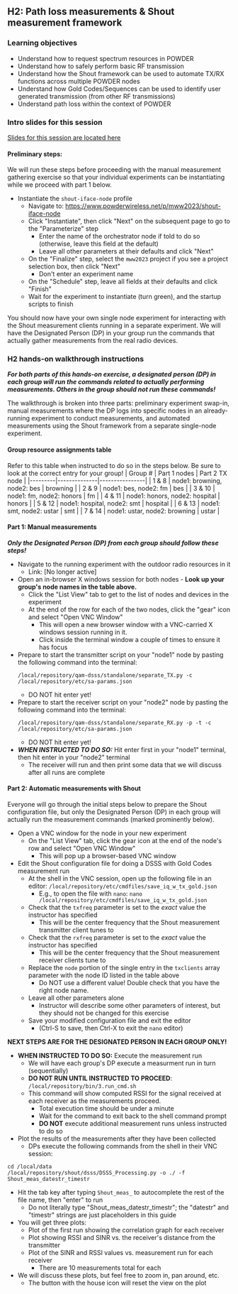 ## H2: Path loss measurements & Shout measurement framework

### Learning objectives

- Understand how to request spectrum resources in POWDER
- Understand how to safely perform basic RF transmission 
- Understand how the Shout framework can be used to automate TX/RX functions across multiple POWDER nodes
- Understand how Gold Codes/Sequences can be used to identify user generated transmission (from other RF transmissions)
- Understand path loss within the context of POWDER

### Intro slides for this session

[Slides for this session are located here](https://docs.google.com/presentation/d/16bR0SpjxCsY6oy0OHGzySBcarQEMr0YzxRmyMd1lxMk/edit?usp=share_link)

#### Preliminary steps:

We will run these steps before proceeding with the manual measurement gathering exercise so that your individual experiments can be instantiating while we proceed with part 1 below.

* Instantiate the `shout-iface-node` profile
  - Navigate to: https://www.powderwireless.net/p/mww2023/shout-iface-node
  - Click "Instantiate", then click "Next" on the subsequent page to go to the "Parameterize" step
    - Enter the name of the orchestrator node if told to do so (otherwise, leave this field at the default)
    - Leave all other parameters at their defaults and click "Next"
  - On the "Finalize" step, select the `mww2023` project if you see a project selection box, then click "Next"
    - Don't enter an experiment name
  - On the "Schedule" step, leave all fields at their defaults and click "Finish"
  - Wait for the experiment to instantiate (turn green), and the startup scripts to finish

You should now have your own single node experiment for interacting with the Shout measurement clients running in a separate experiment. We will have the Designated Person (DP) in your group run the commands that actually gather measurements from the real radio devices.

### H2 hands-on walkthrough instructions

***For both parts of this hands-on exercise, a designated person (DP) in each group will run the commands related to actually performing measurements.  Others in the group should not run these commands!***

The walkthrough is broken into three parts: preliminary experiment swap-in, manual measurements where the DP logs into specific nodes in an already-running experiment to conduct measurements, and automated measurements using the Shout framework from a separate single-node experiment.

#### Group resource assignments table

Refer to this table when instructed to do so in the steps below.  Be sure to look at the correct entry for your group!
| Group # | Part 1 nodes | Part 2 TX node |
|---------|--------------|----------------|
| 1 & 8 | node1: browning, node2: bes | browning |
| 2 & 9 | node1: bes, node2: fm | bes |
| 3 & 10 | node1: fm, node2: honors | fm |
| 4 & 11 | node1: honors, node2: hospital | honors |
| 5 & 12 | node1: hospital, node2: smt | hospital |
| 6 & 13 | node1: smt, node2: ustar | smt |
| 7 & 14 | node1: ustar, node2: browning | ustar |

#### Part 1: Manual measurements

***Only the Designated Person (DP) from each group should follow these steps!***

* Navigate to the running experiment with the outdoor radio resources in it
  - Link: [No longer active]
* Open an in-browser X windows session for both nodes - **Look up your group's node names in the table above.**
  - Click the "List View" tab to get to the list of nodes and devices in the experiment
  - At the end of the row for each of the two nodes, click the "gear" icon and select "Open VNC Window"
    - This will open a new browser window with a VNC-carried X windows session running in it.
    - Click inside the terminal window a couple of times to ensure it has focus
* Prepare to start the transmitter script on your "node1" node by pasting the following command into the terminal:
  ```
  /local/repository/qam-dsss/standalone/separate_TX.py -c /local/repository/etc/sa-params.json
  ```
  - DO NOT hit enter yet!
* Prepare to start the receiver script on your "node2" node by pasting the following command into the terminal:
  ```
  /local/repository/qam-dsss/standalone/separate_RX.py -p -t -c /local/repository/etc/sa-params.json
  ```
  - DO NOT hit enter yet!
* ***WHEN INSTRUCTED TO DO SO:*** Hit enter first in your "node1" terminal, then hit enter in your "node2" terminal
  - The receiver will run and then print some data that we will discuss after all runs are complete

#### Part 2: Automatic measurements with Shout

Everyone will go through the initial steps below to prepare the Shout configuration file, but only the Designated Person (DP) in each group will actually run the measurement commands (marked prominently below).

* Open a VNC window for the node in your new experiment
  - On the "List View" tab, click the gear icon at the end of the node's row and select "Open VNC Window"
    - This will pop up a browser-based VNC window
* Edit the Shout configuration file for doing a DSSS with Gold Codes measurement run
  - At the shell in the VNC session, open up the following file in an editor: `/local/repository/etc/cmdfiles/save_iq_w_tx_gold.json`
    - E.g., to open the file with `nano`: `nano /local/repository/etc/cmdfiles/save_iq_w_tx_gold.json`
  - Check that the `txfreq` parameter is set to the _exact_ value the instructor has specified
    - This will be the center frequency that the Shout measurement transmitter client tunes to
  - Check that the `rxfreq` parameter is set to the _exact_ value the instructor has specified
    - This will be the center frequency that the Shout measurement receiver clients tune to
  - Replace the `node` portion of the single entry in the `txclients` array parameter with the node ID listed in the table above
    - Do NOT use a different value!  Double check that you have the right node name.
  - Leave all other parameters alone
    - Instructor will describe some other parameters of interest, but they should not be changed for this exercise
  - Save your modified configuration file and exit the editor 
    - (Ctrl-S to save, then Ctrl-X to exit the `nano` editor)

**NEXT STEPS ARE FOR THE DESIGNATED PERSON IN EACH GROUP ONLY!**

* **WHEN INSTRUCTED TO DO SO:** Execute the measurement run
  - We will have each group's DP execute a measurment run in turn (sequentially)
  - **DO NOT RUN UNTIL INSTRUCTED TO PROCEED**: `/local/repository/bin/3.run_cmd.sh`
  - This command will show computed RSSI for the signal received at each receiver as the measurements proceed.
    - Total execution time should be under a minute
    - Wait for the command to exit back to the shell command prompt
    - **DO NOT** execute additional measurement runs unless instructed to do so
* Plot the results of the measurements after they have been collected
  - DPs execute the following commands from the shell in their VNC session:
```
cd /local/data
/local/repository/shout/dsss/DSSS_Processing.py -o ./ -f Shout_meas_datestr_timestr
```
  - Hit the tab key after typing `Shout_meas_` to autocomplete the rest of the file name, then "enter" to run
      - Do not literally type "Shout_meas_datestr_timestr"; the "datestr" and "timestr" strings are just placeholders in this guide
  - You will get three plots:
    - Plot of the first run showing the correlation graph for each receiver
    - Plot showing RSSI and SINR vs. the receiver's distance from the transmitter
    - Plot of the SINR and RSSI values vs. measurement run for each receiver
      - There are 10 measurements total for each
  - We will discuss these plots, but feel free to zoom in, pan around, etc.
      - The button with the house icon will reset the view on the plot
